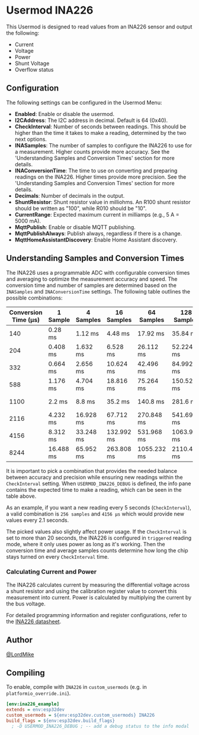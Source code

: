# Usermod INA226

This Usermod is designed to read values from an INA226 sensor and output the following:
- Current
- Voltage
- Power
- Shunt Voltage
- Overflow status

## Configuration

The following settings can be configured in the Usermod Menu:
- **Enabled**: Enable or disable the usermod.
- **I2CAddress**: The I2C address in decimal. Default is 64 (0x40).
- **CheckInterval**: Number of seconds between readings. This should be higher than the time it takes to make a reading, determined by the two next options.
- **INASamples**: The number of samples to configure the INA226 to use for a measurement. Higher counts provide more accuracy. See the 'Understanding Samples and Conversion Times' section for more details.
- **INAConversionTime**: The time to use on converting and preparing readings on the INA226. Higher times provide more precision. See the 'Understanding Samples and Conversion Times' section for more details.
- **Decimals**: Number of decimals in the output.
- **ShuntResistor**: Shunt resistor value in milliohms. An R100 shunt resistor should be written as "100", while R010 should be "10".
- **CurrentRange**: Expected maximum current in milliamps (e.g., 5 A = 5000 mA).
- **MqttPublish**: Enable or disable MQTT publishing.
- **MqttPublishAlways**: Publish always, regardless if there is a change.
- **MqttHomeAssistantDiscovery**: Enable Home Assistant discovery.


## Understanding Samples and Conversion Times

The INA226 uses a programmable ADC with configurable conversion times and averaging to optimize the measurement accuracy and speed. The conversion time and number of samples are determined based on the `INASamples` and `INAConversionTime` settings. The following table outlines the possible combinations:

| Conversion Time (μs) | 1 Sample | 4 Samples | 16 Samples | 64 Samples | 128 Samples | 256 Samples | 512 Samples | 1024 Samples |
|----------------------|----------|-----------|------------|------------|-------------|-------------|-------------|--------------|
| 140                  | 0.28 ms  | 1.12 ms   | 4.48 ms    | 17.92 ms   | 35.84 ms    | 71.68 ms    | 143.36 ms   | 286.72 ms    |
| 204                  | 0.408 ms | 1.632 ms  | 6.528 ms   | 26.112 ms  | 52.224 ms   | 104.448 ms  | 208.896 ms  | 417.792 ms   |
| 332                  | 0.664 ms | 2.656 ms  | 10.624 ms  | 42.496 ms  | 84.992 ms   | 169.984 ms  | 339.968 ms  | 679.936 ms   |
| 588                  | 1.176 ms | 4.704 ms  | 18.816 ms  | 75.264 ms  | 150.528 ms  | 301.056 ms  | 602.112 ms  | 1204.224 ms  |
| 1100                 | 2.2 ms   | 8.8 ms    | 35.2 ms    | 140.8 ms   | 281.6 ms    | 563.2 ms    | 1126.4 ms   | 2252.8 ms    |
| 2116                 | 4.232 ms | 16.928 ms | 67.712 ms  | 270.848 ms | 541.696 ms  | 1083.392 ms | 2166.784 ms | 4333.568 ms  |
| 4156                 | 8.312 ms | 33.248 ms | 132.992 ms | 531.968 ms | 1063.936 ms | 2127.872 ms | 4255.744 ms | 8511.488 ms  |
| 8244                 | 16.488 ms| 65.952 ms | 263.808 ms | 1055.232 ms| 2110.464 ms | 4220.928 ms | 8441.856 ms | 16883.712 ms |

It is important to pick a combination that provides the needed balance between accuracy and precision while ensuring new readings within the `CheckInterval` setting. When `USERMOD_INA226_DEBUG` is defined, the info pane contains the expected time to make a reading, which can be seen in the table above.

As an example, if you want a new reading every 5 seconds (`CheckInterval`), a valid combination is `256 samples` and `4156 μs` which would provide new values every 2.1 seconds.

The picked values also slightly affect power usage. If the `CheckInterval` is set to more than 20 seconds, the INA226 is configured in `triggered` reading mode, where it only uses power as long as it's working. Then the conversion time and average samples counts determine how long the chip stays turned on every `CheckInterval` time.

### Calculating Current and Power

The INA226 calculates current by measuring the differential voltage across a shunt resistor and using the calibration register value to convert this measurement into current. Power is calculated by multiplying the current by the bus voltage.

For detailed programming information and register configurations, refer to the [INA226 datasheet](https://www.ti.com/product/INA226).

## Author
[@LordMike](https://github.com/LordMike)

## Compiling

To enable, compile with `INA226` in `custom_usermods` (e.g. in `platformio_override.ini`).

```ini
[env:ina226_example]
extends = env:esp32dev
custom_usermods = ${env:esp32dev.custom_usermods} INA226
build_flags = ${env:esp32dev.build_flags}
  ; -D USERMOD_INA226_DEBUG ; -- add a debug status to the info modal
```